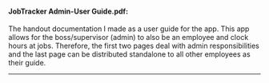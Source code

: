 #### JobTracker Admin-User Guide.pdf:

The handout documentation I made as a user guide for the app. This app allows for the boss/supervisor (admin) to also be an employee and clock hours at jobs. Therefore, the first two pages deal with admin responsibilities and the last page can be distributed standalone to all other employees as their guide.

___
